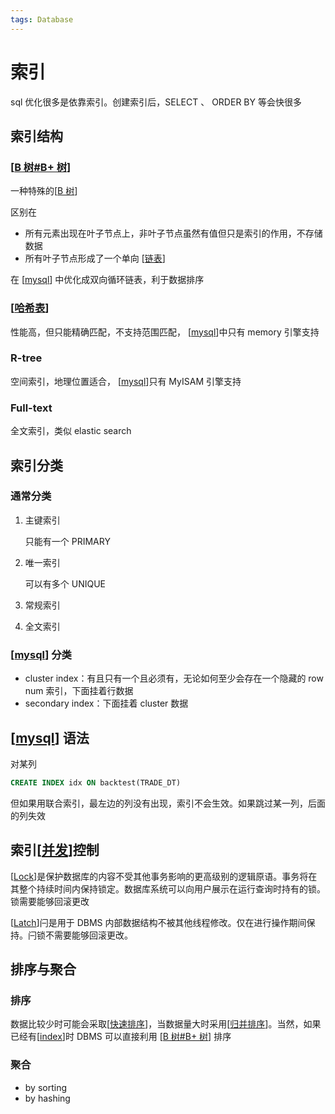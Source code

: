 ```yaml
---
tags: Database
---
```


# 索引

sql 优化很多是依靠索引。创建索引后，SELECT 、 ORDER BY 等会快很多

## 索引结构

### [[B 树#B+ 树]]

一种特殊的[[B 树]]

区别在

- 所有元素出现在叶子节点上，非叶子节点虽然有值但只是索引的作用，不存储数据
- 所有叶子节点形成了一个单向 [[链表]]

在 [[mysql]] 中优化成双向循环链表，利于数据排序

### [[哈希表]]

性能高，但只能精确匹配，不支持范围匹配， [[mysql]]中只有 memory 引擎支持

### R-tree

空间索引，地理位置适合， [[mysql]]只有 MyISAM 引擎支持

### Full-text

全文索引，类似 elastic search

## 索引分类

### 通常分类

1. 主键索引

   只能有一个 PRIMARY

2. 唯一索引

   可以有多个 UNIQUE

3. 常规索引

4. 全文索引

### [[mysql]] 分类

- cluster index：有且只有一个且必须有，无论如何至少会存在一个隐藏的 row num 索引，下面挂着行数据
- secondary index：下面挂着 cluster 数据

## [[mysql]] 语法

对某列

```sql
CREATE INDEX idx ON backtest(TRADE_DT)
```

但如果用联合索引，最左边的列没有出现，索引不会生效。如果跳过某一列，后面的列失效

## 索引[[并发]]控制

[[Lock]]是保护数据库的内容不受其他事务影响的更高级别的逻辑原语。事务将在其整个持续时间内保持锁定。数据库系统可以向用户展示在运行查询时持有的锁。锁需要能够回滚更改

[[Latch]]闩是用于 DBMS 内部数据结构不被其他线程修改。仅在进行操作期间保持。闩锁不需要能够回滚更改。

## 排序与聚合

### 排序

数据比较少时可能会采取[[快速排序]]，当数据量大时采用[[归并排序]]。当然，如果已经有[[index]]时 DBMS 可以直接利用 [[B 树#B+ 树]] 排序

### 聚合

- by sorting
- by hashing

[//begin]: # "Autogenerated link references for markdown compatibility"
[B 树#B+ 树]: <../../algorithm/data_structure/B 树.md> "B 树"
[B 树]: <../../algorithm/data_structure/B 树.md> "B 树"
[链表]: ../../algorithm/data_structure/链表.md "链表"
[mysql]: ../sql/mysql.md "mysql"
[哈希表]: ../../algorithm/data_structure/哈希表.md "哈希表"
[并发]: ../../csapp/程序的通信/并发.md "并发"
[Lock]: <../../operating system/并发/Lock.md> "Lock"
[Latch]: latch.md "Latch"
[快速排序]: ../../algorithm/sort/快速排序.md "快速排序"
[归并排序]: ../../algorithm/sort/归并排序.md "归并排序"
[index]: index.md "索引"
[//end]: # "Autogenerated link references"
